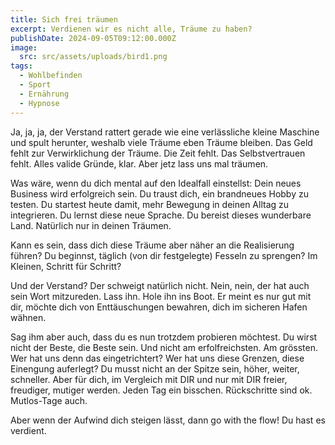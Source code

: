 ```yaml
---
title: Sich frei träumen
excerpt: Verdienen wir es nicht alle, Träume zu haben?
publishDate: 2024-09-05T09:12:00.000Z
image:
  src: src/assets/uploads/bird1.png
tags:
  - Wohlbefinden
  - Sport
  - Ernährung
  - Hypnose
---
```


Ja, ja, ja, der Verstand rattert gerade wie eine verlässliche kleine Maschine und spult herunter, weshalb viele Träume eben Träume bleiben. Das Geld fehlt zur Verwirklichung der Träume. Die Zeit fehlt. Das Selbstvertrauen fehlt. Alles valide Gründe, klar. Aber jetz lass uns mal träumen.

Was wäre, wenn du dich mental auf den Idealfall einstellst: Dein neues Business wird erfolgreich sein. Du traust dich, ein brandneues Hobby zu testen. Du startest heute damit, mehr Bewegung in deinen Alltag zu integrieren. Du lernst diese neue Sprache. Du bereist dieses wunderbare Land. Natürlich nur in deinen Träumen.

Kann es sein, dass dich diese Träume aber näher an die Realisierung führen? Du beginnst, täglich (von dir festgelegte) Fesseln zu sprengen? Im Kleinen, Schritt für Schritt?

Und der Verstand? Der schweigt natürlich nicht. Nein, nein, der hat auch sein Wort mitzureden. Lass ihn. Hole ihn ins Boot. Er meint es nur gut mit dir, möchte dich von Enttäuschungen bewahren, dich im sicheren Hafen wähnen.

Sag ihm aber auch, dass du es nun trotzdem probieren möchtest. Du wirst nicht der Beste, die Beste sein. Und nicht am erfolfreichsten. Am grössten. Wer hat uns denn das eingetrichtert? Wer hat uns diese Grenzen, diese Einengung auferlegt? Du musst nicht an der Spitze sein, höher, weiter, schneller. Aber für dich, im Vergleich mit DIR und nur mit DIR freier, freudiger, mutiger werden. Jeden Tag ein bisschen. Rückschritte sind ok. Mutlos-Tage auch.

Aber wenn der Aufwind dich steigen lässt, dann go with the flow! Du hast es verdient.
